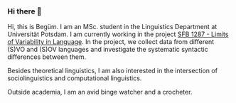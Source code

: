 ### Hi there 👋

Hi, this is Begüm. I am an MSc. student in the Linguistics Department at Universität Potsdam. I am currently working in the project [SFB 1287 - Limits of Variability in Language](https://www.sfb1287.uni-potsdam.de/en/overview/). In the project, we collect data from different (S)VO and (S)OV languages and investigate the systematic syntactic differences between them.

Besides theoretical linguistics, I am also interested in the intersection of sociolinguistics and computational linguistics. 

Outside academia, I am an avid binge watcher and a crocheter. 

<!--
**begum-yasar/begum-yasar** is a ✨ _special_ ✨ repository because its `README.md` (this file) appears on your GitHub profile.

Here are some ideas to get you started:

- 🔭 I’m currently working on ...
- 🌱 I’m currently learning ...
- 👯 I’m looking to collaborate on ...
- 🤔 I’m looking for help with ...
- 💬 Ask me about ...
- 📫 How to reach me: ...
- 😄 Pronouns: ...
- ⚡ Fun fact: ...
-->
